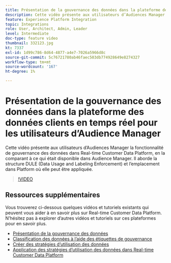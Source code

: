 ```yaml
---
title: Présentation de la gouvernance des données dans la plateforme des données clients en temps réel pour les utilisateurs d’Audience Manager
description: Cette vidéo présente aux utilisateurs d’Audiences Manager la fonctionnalité de gouvernance des données dans Real-time Customer Data Platform, en la comparant à ce qui était disponible dans Audience Manager. Il aborde la structure DULE (Data Usage and Labeling Enforcement) et l’emplacement dans Platform où elle peut être appliquée.
feature: Experience Platform Integration
topic: Integrations
role: User, Architect, Admin, Leader
level: Intermediate
doc-type: feature video
thumbnail: 332123.jpg
kt: 7337
exl-id: 1d99c786-8d64-4877-a4e7-7026a5966d8c
source-git-commit: 5c76721780ab46faec503db774928649e8274327
workflow-type: tm+mt
source-wordcount: '167'
ht-degree: 1%

---
```


# Présentation de la gouvernance des données dans la plateforme des données clients en temps réel pour les utilisateurs d’Audience Manager

Cette vidéo présente aux utilisateurs d’Audiences Manager la fonctionnalité de gouvernance des données dans Real-time Customer Data Platform, en la comparant à ce qui était disponible dans Audience Manager. Il aborde la structure DULE (Data Usage and Labeling Enforcement) et l’emplacement dans Platform où elle peut être appliquée.

>[!VIDEO](https://video.tv.adobe.com/v/332123/?quality=12&learn=on)

## Ressources supplémentaires

Vous trouverez ci-dessous quelques vidéos et tutoriels existants qui peuvent vous aider à en savoir plus sur Real-time Customer Data Platform. N’hésitez pas à explorer d’autres vidéos et tutoriels sur ces plateformes pour en savoir plus.

* [Présentation de la gouvernance des données](https://experienceleague.adobe.com/docs/platform-learn/tutorials/data-governance/understanding-data-governance.html?lang=fr#data-governance)
* [Classification des données à l’aide des étiquettes de gouvernance](https://experienceleague.adobe.com/docs/platform-learn/tutorials/data-governance/classify-data-using-governance-labels.html?lang=fr#data-governance)
* [ Créer des stratégies d’utilisation des données ](https://experienceleague.adobe.com/docs/platform-learn/tutorials/data-governance/create-data-usage-policies.html?lang=fr#data-governance)
* [Application des stratégies d’utilisation des données dans Real-time Customer Data Platform](https://experienceleague.adobe.com/docs/platform-learn/tutorials/data-governance/enforce-data-usage-policies-in-real-time-cdp.html?lang=fr#data-governance)
